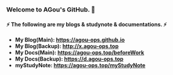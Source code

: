 ### Welcome to AGou's GitHub. 👋

#### ⚡ The following are my blogs & studynote & documentations. ⚡ 

- **My Blog(Main): https://agou-ops.github.io**
- **My Blog(Backup): http://x.agou-ops.top**
- **My Docs(Main): https://agou-ops.top/beforeWork**
- **My Docs(Backup): https://d.agou-ops.top**
- **myStudyNote: https://agou-ops.top/myStudyNote**

<!--
**AGou-ops/AGou-ops** is a ✨ _special_ ✨ repository because its `README.md` (this file) appears on your GitHub profile.

Here are some ideas to get you started:

- 🔭 I’m currently working on ...
- 🌱 I’m currently learning ...
- 👯 I’m looking to collaborate on ...
- 🤔 I’m looking for help with ...
- 💬 Ask me about ...
- 📫 How to reach me: ...
- 😄 Pronouns: ...
- ⚡ Fun fact: ...
-->
